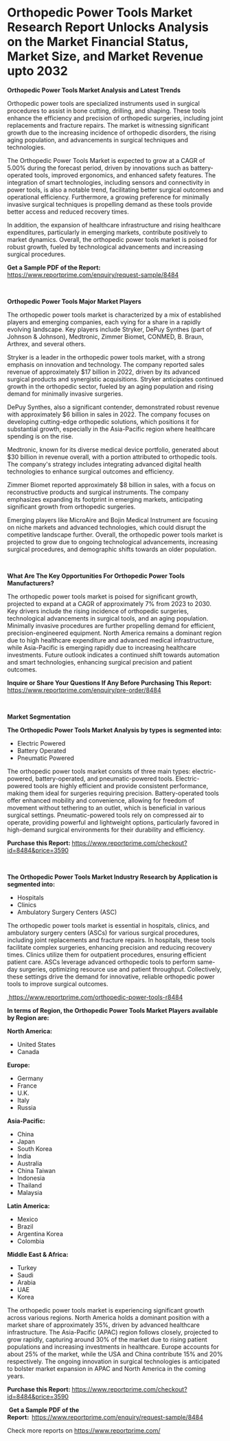 <p><h1>Orthopedic Power Tools Market Research Report Unlocks Analysis on the Market Financial Status, Market Size, and Market Revenue upto 2032</h1></p><p><strong>Orthopedic Power Tools Market Analysis and Latest Trends</strong></p>
<p><p>Orthopedic power tools are specialized instruments used in surgical procedures to assist in bone cutting, drilling, and shaping. These tools enhance the efficiency and precision of orthopedic surgeries, including joint replacements and fracture repairs. The market is witnessing significant growth due to the increasing incidence of orthopedic disorders, the rising aging population, and advancements in surgical techniques and technologies.</p><p>The Orthopedic Power Tools Market is expected to grow at a CAGR of 5.00% during the forecast period, driven by innovations such as battery-operated tools, improved ergonomics, and enhanced safety features. The integration of smart technologies, including sensors and connectivity in power tools, is also a notable trend, facilitating better surgical outcomes and operational efficiency. Furthermore, a growing preference for minimally invasive surgical techniques is propelling demand as these tools provide better access and reduced recovery times. </p><p>In addition, the expansion of healthcare infrastructure and rising healthcare expenditures, particularly in emerging markets, contribute positively to market dynamics. Overall, the orthopedic power tools market is poised for robust growth, fueled by technological advancements and increasing surgical procedures.</p></p>
<p><strong>Get a Sample PDF of the Report:&nbsp;</strong> <a href="https://www.reportprime.com/enquiry/request-sample/8484?utm_campaign=2944&utm_medium=2&utm_source=Github&utm_content=ia&utm_term=19032025&utm_id=orthopedic-power-tools">https://www.reportprime.com/enquiry/request-sample/8484</a></p>
<p>&nbsp;</p>
<p><strong>Orthopedic Power Tools Major Market Players</strong></p>
<p><p>The orthopedic power tools market is characterized by a mix of established players and emerging companies, each vying for a share in a rapidly evolving landscape. Key players include Stryker, DePuy Synthes (part of Johnson & Johnson), Medtronic, Zimmer Biomet, CONMED, B. Braun, Arthrex, and several others.</p><p>Stryker is a leader in the orthopedic power tools market, with a strong emphasis on innovation and technology. The company reported sales revenue of approximately $17 billion in 2022, driven by its advanced surgical products and synergistic acquisitions. Stryker anticipates continued growth in the orthopedic sector, fueled by an aging population and rising demand for minimally invasive surgeries.</p><p>DePuy Synthes, also a significant contender, demonstrated robust revenue with approximately $6 billion in sales in 2022. The company focuses on developing cutting-edge orthopedic solutions, which positions it for substantial growth, especially in the Asia-Pacific region where healthcare spending is on the rise.</p><p>Medtronic, known for its diverse medical device portfolio, generated about $30 billion in revenue overall, with a portion attributed to orthopedic tools. The company's strategy includes integrating advanced digital health technologies to enhance surgical outcomes and efficiency.</p><p>Zimmer Biomet reported approximately $8 billion in sales, with a focus on reconstructive products and surgical instruments. The company emphasizes expanding its footprint in emerging markets, anticipating significant growth from orthopedic surgeries.</p><p>Emerging players like MicroAire and Bojin Medical Instrument are focusing on niche markets and advanced technologies, which could disrupt the competitive landscape further. Overall, the orthopedic power tools market is projected to grow due to ongoing technological advancements, increasing surgical procedures, and demographic shifts towards an older population.</p></p>
<p>&nbsp;</p>
<p><strong>What Are The Key Opportunities For Orthopedic Power Tools Manufacturers?</strong></p>
<p><p>The orthopedic power tools market is poised for significant growth, projected to expand at a CAGR of approximately 7% from 2023 to 2030. Key drivers include the rising incidence of orthopedic surgeries, technological advancements in surgical tools, and an aging population. Minimally invasive procedures are further propelling demand for efficient, precision-engineered equipment. North America remains a dominant region due to high healthcare expenditure and advanced medical infrastructure, while Asia-Pacific is emerging rapidly due to increasing healthcare investments. Future outlook indicates a continued shift towards automation and smart technologies, enhancing surgical precision and patient outcomes.</p></p>
<p><strong>Inquire or Share Your Questions If Any Before Purchasing This Report:</strong> <a href="https://www.reportprime.com/enquiry/pre-order/8484?utm_campaign=2944&utm_medium=2&utm_source=Github&utm_content=ia&utm_term=19032025&utm_id=orthopedic-power-tools">https://www.reportprime.com/enquiry/pre-order/8484</a></p>
<p>&nbsp;</p>
<p><strong>Market Segmentation</strong></p>
<p><strong>The Orthopedic Power Tools Market Analysis by types is segmented into:</strong></p>
<p><ul><li>Electric Powered</li><li>Battery Operated</li><li>Pneumatic Powered</li></ul></p>
<p><p>The orthopedic power tools market consists of three main types: electric-powered, battery-operated, and pneumatic-powered tools. Electric-powered tools are highly efficient and provide consistent performance, making them ideal for surgeries requiring precision. Battery-operated tools offer enhanced mobility and convenience, allowing for freedom of movement without tethering to an outlet, which is beneficial in various surgical settings. Pneumatic-powered tools rely on compressed air to operate, providing powerful and lightweight options, particularly favored in high-demand surgical environments for their durability and efficiency.</p></p>
<p><strong>Purchase this Report:&nbsp;</strong><a href="https://www.reportprime.com/checkout?id=8484&price=3590&utm_campaign=2944&utm_medium=2&utm_source=Github&utm_content=ia&utm_term=19032025&utm_id=orthopedic-power-tools">https://www.reportprime.com/checkout?id=8484&price=3590</a></p>
<p>&nbsp;</p>
<p><strong>The Orthopedic Power Tools Market Industry Research by Application is segmented into:</strong></p>
<p><ul><li>Hospitals</li><li>Clinics</li><li>Ambulatory Surgery Centers (ASC)</li></ul></p>
<p><p>The orthopedic power tools market is essential in hospitals, clinics, and ambulatory surgery centers (ASCs) for various surgical procedures, including joint replacements and fracture repairs. In hospitals, these tools facilitate complex surgeries, enhancing precision and reducing recovery times. Clinics utilize them for outpatient procedures, ensuring efficient patient care. ASCs leverage advanced orthopedic tools to perform same-day surgeries, optimizing resource use and patient throughput. Collectively, these settings drive the demand for innovative, reliable orthopedic power tools to improve surgical outcomes.</p></p>
<p><a href="https://www.reportprime.com/orthopedic-power-tools-r8484?utm_campaign=2944&utm_medium=2&utm_source=Github&utm_content=ia&utm_term=19032025&utm_id=orthopedic-power-tools">&nbsp;https://www.reportprime.com/orthopedic-power-tools-r8484</a></p>
<p><strong>In terms of Region, the Orthopedic Power Tools Market Players available by Region are:</strong></p>
<p>
    <p> <strong> North America: </strong>
        <ul>
            <li>United States</li>
            <li>Canada</li>
        </ul>
        </p> 
    <p> <strong> Europe: </strong>
        <ul>
            <li>Germany</li>
            <li>France</li>
            <li>U.K.</li>
            <li>Italy</li>
            <li>Russia</li>
        </ul>
        </p> 
    <p> <strong> Asia-Pacific: </strong>
        <ul>
            <li>China</li>
            <li>Japan</li>
            <li>South Korea</li>
            <li>India</li>
            <li>Australia</li>
            <li>China Taiwan</li>
            <li>Indonesia</li>
            <li>Thailand</li>
            <li>Malaysia</li>
        </ul>
        </p> 
    <p> <strong> Latin America: </strong>
        <ul>
            <li>Mexico</li>
            <li>Brazil</li>
            <li>Argentina Korea</li>
            <li>Colombia</li>
        </ul>
        </p> 
    <p> <strong> Middle East & Africa: </strong>
        <ul>
            <li>Turkey</li>
            <li>Saudi</li>
            <li>Arabia</li>
            <li>UAE</li>
            <li>Korea</li>
        </ul>
    </p>
    </p>
<p><p>The orthopedic power tools market is experiencing significant growth across various regions. North America holds a dominant position with a market share of approximately 35%, driven by advanced healthcare infrastructure. The Asia-Pacific (APAC) region follows closely, projected to grow rapidly, capturing around 30% of the market due to rising patient populations and increasing investments in healthcare. Europe accounts for about 25% of the market, while the USA and China contribute 15% and 20% respectively. The ongoing innovation in surgical technologies is anticipated to bolster market expansion in APAC and North America in the coming years.</p></p>
<p><strong>Purchase this Report: </strong><a href="https://www.reportprime.com/checkout?id=8484&price=3590&utm_campaign=2944&utm_medium=2&utm_source=Github&utm_content=ia&utm_term=19032025&utm_id=orthopedic-power-tools">https://www.reportprime.com/checkout?id=8484&price=3590</a></p>
<p>&nbsp;<strong>Get a Sample PDF of the Report:&nbsp;&nbsp;</strong><a href="https://www.reportprime.com/enquiry/request-sample/8484?utm_campaign=2944&utm_medium=2&utm_source=Github&utm_content=ia&utm_term=19032025&utm_id=orthopedic-power-tools">https://www.reportprime.com/enquiry/request-sample/8484</a></p>
<p><strong></strong></p>
<p>Check more reports on <a href="https://www.reportprime.com/?utm_campaign=2944&utm_medium=2&utm_source=Github&utm_content=ia&utm_term=19032025&utm_id=orthopedic-power-tools">https://www.reportprime.com/</a></p>